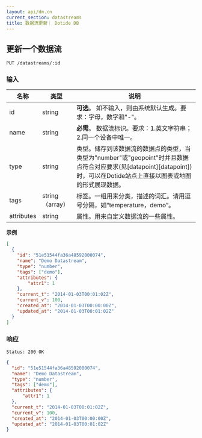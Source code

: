 ```yaml
---
layout: api/dm.cn
current_section: datastreams
title: 数据流更新｜ Dotide DB
---
```


## 更新一个数据流

    PUT /datastreams/:id

### 输入

| 名称        | 类型    | 说明 |
| ---------- | ------ | ------------------------------------------------------ |
| id         | string | **可选**。 如不输入，则由系统默认生成。要求：字母，数字和"-"。 |
| name       | string | **必需**。 数据流标识。要求：1.英文字符串；2.同一个设备中唯一。 |
| type       | string | 类型。储存到该数据流的数据点的类型，当类型为"number"或"geopoint"时并且数据点符合对应要求(见[datapoint][datapoint])时，可以在Dotide站点上直接以图表或地图的形式展现数据。 |
| tags       | string（array）  | 标签。一组用来分类，描述的词汇。请用逗号分隔，如“temperature，demo”。 |
| attributes | string   | 属性。用来自定义数据流的一些属性。 |

**示例**

```json
[
  {
    "id": "51e51544fa36a48592000074",
    "name": "Demo Datastream",
    "type": "number",
    "tags": ["demo"],
    "attributes": {
        "attr1": 1
    },
    "current_t": "2014-01-03T00:01:02Z",
    "current_v": 100,
    "created_at": "2014-01-03T00:00:00Z",
    "updated_at": "2014-01-03T00:01:02Z"
  }
]
```

### 响应

    Status: 200 OK

```json
{
  "id": "51e51544fa36a48592000074",
  "name": "Demo Datastream",
  "type": "number",
  "tags": ["demo"],
  "attributes": {
      "attr1": 1
  },
  "current_t": "2014-01-03T00:01:02Z",
  "current_v": 100,
  "created_at": "2014-01-03T00:00:00Z",
  "updated_at": "2014-01-03T00:01:02Z"
}
```

